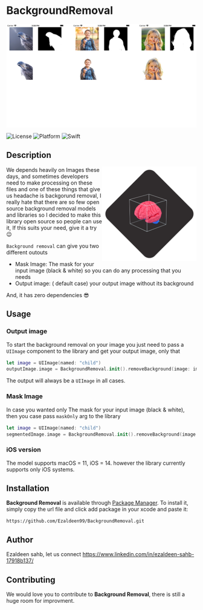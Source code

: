 # BackgroundRemoval

<img src="Screenshots/results.jpg" alt="Removal results" align="center" />

![License](https://img.shields.io/cocoapods/l/Gallery.svg?style=flat)
![Platform](https://img.shields.io/cocoapods/p/Gallery.svg?style=flat)
![Swift](https://img.shields.io/badge/%20in-swift%205.0-orange.svg)

## Description

<img src="Screenshots/logo.jpg" alt="Removal Icon" align="right" width="250" height="250" />

We depends heavily on Images these days, and sometimes developers need to make processing on these files and one of these things that give us headache is backgorund removal, I really hate that there are so few open source background removal models and libraries so I decided to make this library open source so people can use it, If this suits your need, give it a try 😉

`Background removal` can give you two different outouts

- Mask Image: The mask for your input image (black & white) so you can do any processing that you needs
- Output image: ( default case) your output image without its background 

And, it has zero dependencies 😎

## Usage

### Output image

To start the background removal on your image you just need to pass a `UIImage` component to the library and get your output image, only that 

```swift
let image = UIImage(named: "child")
outputImage.image = BackgroundRemoval.init().removeBackground(image: image!)
```

The output will always be a `UIImage` in all cases.

### Mask Image

In case you wanted only The mask for your input image (black & white), then you case pass `maskOnly` arg to the library

```swift
let image = UIImage(named: "child")
segmentedImage.image = BackgroundRemoval.init().removeBackground(image: image!, maskOnly: true)
```

### iOS version

The model supports macOS = 11, iOS = 14. however the library currently supports only iOS systems.



## Installation

**Background Removal** is available through [Package Manager](https://www.swift.org/package-manager/). To install
it, simply copy the url file and click add package in your xcode and paste it:

```
https://github.com/Ezaldeen99/BackgroundRemoval.git
```

## Author

Ezaldeen sahb, let us connect https://www.linkedin.com/in/ezaldeen-sahb-17918b137/


## Contributing

We would love you to contribute to **Background Removal**, there is still a huge room for improvment.
